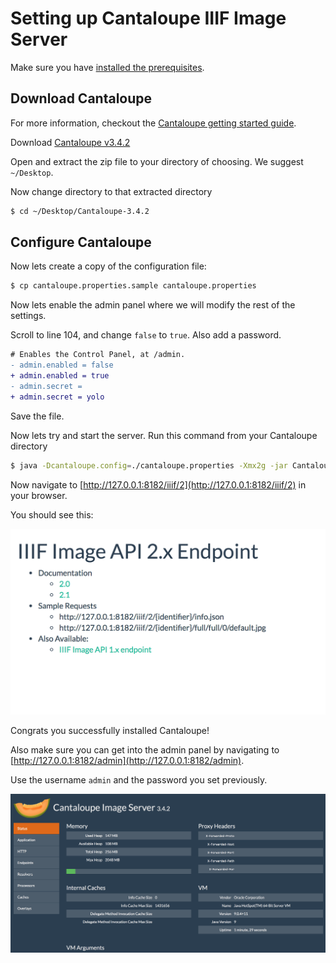# Setting up Cantaloupe IIIF Image Server

Make sure you have [installed the prerequisites](https://gist.github.com/mejackreed/8ed979425ae702eaf1ebb2dbc1d7313b).

## Download Cantaloupe

For more information, checkout the [Cantaloupe getting started guide](https://medusa-project.github.io/cantaloupe/get-started.html).

Download [Cantaloupe v3.4.2](https://github.com/medusa-project/cantaloupe/releases/download/v3.4.2/Cantaloupe-3.4.2.zip)

Open and extract the zip file to your directory of choosing. We suggest `~/Desktop`.

Now change directory to that extracted directory

```sh
$ cd ~/Desktop/Cantaloupe-3.4.2
```

## Configure Cantaloupe

Now lets create a copy of the configuration file:

```sh
$ cp cantaloupe.properties.sample cantaloupe.properties
```

Now lets enable the admin panel where we will modify the rest of the settings.

Scroll to line 104, and change `false` to `true`. Also add a password.

```diff
# Enables the Control Panel, at /admin.
- admin.enabled = false
+ admin.enabled = true
- admin.secret =
+ admin.secret = yolo
```

Save the file.

Now lets try and start the server. Run this command from your Cantaloupe directory

```sh
$ java -Dcantaloupe.config=./cantaloupe.properties -Xmx2g -jar Cantaloupe-3.3.1.war
```

Now navigate to [http://127.0.0.1:8182/iiif/2](http://127.0.0.1:8182/iiif/2) in your browser.

You should see this:

![server image](../images/cantaloupe-image.png)

Congrats you successfully installed Cantaloupe!

Also make sure you can get into the admin panel by navigating to [http://127.0.0.1:8182/admin](http://127.0.0.1:8182/admin).

Use the username `admin` and the password you set previously.

![admin panel](../images/cantaloupe-admin.png)

